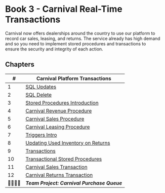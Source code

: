 # Book 3 - Carnival Real-Time Transactions

Carnival now offers dealerships around the country to use our platform to record car sales, leasing, and returns. The service already has high demand and so you need to implement stored procedures and transactions to ensure the security and integrity of each action.

## Chapters

| #  | Carnival Platform Transactions |
|--|--|
| 1 | [SQL Updates](./chapters/SQL_UPDATE.md) |
| 2 | [SQL Delete](./chapters/SQL_DELETE.md) |
| 3 | [Stored Procedures Introduction](./chapters/STORED_PROCEDURES.md) |
| 4 | [Carnival Revenue Procedure](./chapters/REVENUE_PROC.md) |
| 5 | [Carnival Sales Procedure](./chapters/SALES_PROC.md) |
| 6 | [Carnival Leasing Procedure](./chapters/LEASE_PROC.md) |
| 7 | [Triggers Intro](./chapters/TRIGGERS.md) |
| 8 | [Updating Used Inventory on Returns](./chapters/INVENTORY_TRIGGER.md) |
| 9 | [Transactions](./chapters/TRANSACTIONS.md) |
| 10 | [Transactional Stored Procedures](./chapters/TRANSACTION_STORED_PROCEFURE.md) |
| 11 | [Carnival Sales Transaction](./chapters/SALES_TRANSACTIONS.md) |
| 12 | [Carnival Returns Transaction](./chapters/RETURN_TRANSACTIONS.md) |
| 👨‍👨‍👦‍👦 | **_Team Project: Carnival Purchase Queue_** |


